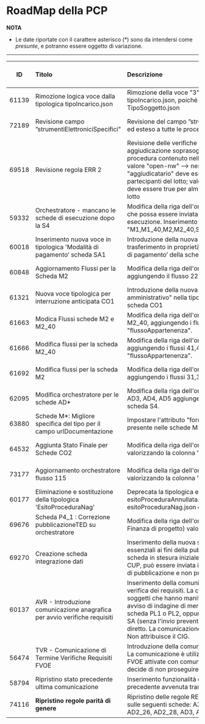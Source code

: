 <summary><h1>RoadMap della PCP</h1></summary>

**NOTA**
- Le date riportate con il carattere asterisco (\*) sono da intendersi come *presunte*, e potranno essere oggetto di variazione.

---

|ID|Titolo|Descrizione|Documentazione<br>Qualificazione<br>Esercizio|ChangeLog|
|:---:|:--|:--|:---|:---|
|61139|Rimozione logica voce dalla tipologica tipoIncarico.json|Rimozione della voce "3": "Aggiudicatario qualificato" dalla tipologica tipoIncarico.json, poiché replica della voce "3" della tipologica TipoSoggetto.json|11/04/2025<br>14/04/2025<br>14/05/2025|CHG-05|
|72189|Revisione campo ”strumentiElettroniciSpecifici"|Revisione del campo ”strumentiElettroniciSpecifici”: reso obbligatorio ed esteso a tutte le procedure ad eccezione delle AD5|11/04/2025<br>18/04/2025<br>14/05/2025|CHG-05|
|69518|Revisione regola ERR 2|Revisione delle verifiche in caso di invio di una scheda di aggiudicazione soprasoglia: Prendere come riferimento l'esito procedura contenuto nell'eform ed applicare i seguenti controlli: valore "open-nw" --> nessun controllo; valore "clos-nw" --> il flag "aggiudicatario" deve essere false per tutti gli elementi della lista partecipanti del lotto; valore "selec-w" --> il flag "aggiudicatario" deve essere true per almeno un elemento della lista partecipanti del lotto|11/04/2025<br>14/04/2025<br>14/05/2025|CHG-05|
|59332|Orchestratore - mancano le schede di esecuzione dopo la S4|Modifica della riga dell'orchestratore relativa alla scheda S4 in modo che possa essere inviata in qualunque momento nella fase di esecuzione. Inserimento nella colonna "schedaSuccessiva" dei valori "M1,M1_40,M2,M2_40,SA1,RSU1,SO1,AC1,IR1,CO1,ES1,CL1,S4,S3"|11/04/2025<br>14/04/2025<br>14/05/2025|CHG-05|
|60018|Inserimento nuova voce in tipologica 'Modalità di pagamento’ scheda SA1|Introduzione della nuova voce con codice 3 ‘Somme in denaro e trasferimento in proprietà di beni immobili' nella tipologica 'Modalità di pagamento’ della scheda SA1.|11/04/2025<br>14/04/2025<br>14/05/2025|CHG-05|
|60848|Aggiornamento Flussi per la Scheda M2|Modifica della riga dell'orchestratore relativa alla scheda M2, aggiungendo il flusso 225 nella colonna "flussoAppartenenza".|11/04/2025<br>14/04/2025<br>14/05/2025|CHG-05|
|61321|Nuova voce tipologica per interruzione anticipata CO1|Introduzione della nuova voce "Annullata in autotutela per errore amministrativo" nella tipologica causaInterruzioneAnticipata della scheda CO1|11/04/2025<br>14/04/2025<br>14/05/2025|CHG-05|
|61663|Modica Flussi schede M2 e M2_40|Modifica della riga dell'orchestratore relativa alle schede M2 e M2_40, aggiungendo i flussi 40, 711, 712, 713 nella colonna "flussoAppartenenza".|11/04/2025<br>14/04/2025<br>14/05/2025|CHG-05|
|61666|Modifica flussi per la scheda M2_40|Modifica della riga dell'orchestratore relativa alla scheda M2_40, aggiungendo i flussi 41,42,43,44,45 e 46 nella colonna "flussoAppartenenza".|11/04/2025<br>14/04/2025<br>14/05/2025|CHG-05|
|61692|Modifica flussi per la scheda M2|Modifica della riga dell'orchestratore relativa alla scheda M2, aggiungendo i flussi 31,33,34 nella colonna "flussoAppartenenza".|11/04/2025<br>14/04/2025<br>14/05/2025|CHG-05|
|62095|Modifica orchestratore per le schede AD*|Modifica della riga dell'orchestratore relativa alle schede AD1_*, AD2_*, AD3, AD4, AD5 aggiungendo come schedaSuccessiva anche la scheda S4.|11/04/2025<br>14/04/2025<br>14/05/2025|CHG-05|
|63880|Schede M*: Migliore specifica del tipo per il campo urlDocumentazione|Impostare l'attributo "format: url" nel campo urlDocumentazione presente nelle schede M*.|11/04/2025<br>14/04/2025<br>14/05/2025|CHG-05|
|64532|Aggiunta Stato Finale per Schede CO2|Modifica della riga dell'orchestratore relativa alla scheda CO2, valorizzando la colonna "schedaSuccessiva" con "STATO FINALE".|11/04/2025<br>14/04/2025<br>14/05/2025|CHG-05|
|73177|Aggiornamento orchestratore flusso 115|Modifica della riga dell'orchestratore relativa alla scheda P1_15_2, valorizzando la colonna "schedaSuccessiva" con "S1,S2,A1_30".|11/04/2025<br>14/04/2025<br>14/05/2025|CHG-05|
|60177|Eliminazione e sostituzione della tipologica 'EsitoProceduraNag'|Deprecata la tipologica esitoProceduraNag perché sostituita da esitoProceduraAnnullata. Eliminazione del file esitoProceduraNag.json dal github. |11/04/2025<br>14/04/2025<br>14/05/2025|CHG-05|
|69676|Scheda P4_1 : Correzione pubblicazioneTED su orchestratore|Modifica della riga dell'orchestratore relativa alla scheda P4_1 (PPP - Finanza di progetto) valorizzando a SI la colonna "pubblicazioneTED".|11/04/2025<br>14/04/2025<br>14/05/2025|CHG-05|
|69270|Creazione scheda integrazione dati|Inserimento della nuova scheda ID per l'integrazione dei dati non essenziali ai fini della pubblicità legale e del flusso della procedura. La scheda in stesura iniziale prevede la possibilità di modificare la lista di CUP, può essere inviata in qualunque punto del flusso dopo l'azione di pubblicazione e non prevede l'invio di un nuovo avviso.|11/04/2025<br>11/04/2025<br>11/04/2025*|CHG-05|
|60137|AVR - Introduzione comunicazione anagrafica per avvio verifiche requisiti|Inserimento della comunicazione anagrafica per l'attivazione della verifica dei requisiti. La comunicazione AVR contiene l’anagrafica dei soggetti che hanno manifestato interesse a seguito di un eventuale avviso di indagine di mercato che è stato pubblicato utilizzando una scheda PL1 o PL2, oppure l'anagrafica dei soggetti individuati dalla SA (senza l'invio preventivo di una PL1 e PL2) ai fini di affidamento diretto. La comunicazione consente di attivare l’FVOE per tali soggetti. Non attribuisce il CIG.|15/04/2025<br>30/05/2025<br>16/06/2025*|CHG-05|
|56474|TVR - Comunicazione di Termine Verifiche Requisiti FVOE|Introduzione della comunicazione TVR: Terminazione Verifiche FVOE. La comunicazione è utilizzata per indicare il termine delle verifiche FVOE attivate con comunicazione AVR quando la Stazione Appaltante decide di non proseguire con la procedura di affidamento.|15/04/2025<br>30/05/2025<br>16/06/2025*|CHG-05|
|58794|Ripristino stato precedente ultima comunicazione|Inserimento funzionalità di annullamento di una comunicazione precedente avvenuta tramite la conferma di una scheda.||CHG-06|
|74116|<strong>Ripristino regole parità di genere</strong>|Ripristino delle regole REG21, REG22, REG23, REG24, REG27, REG28 sulle seguenti schede: A3_6, AD1_25, AD1_26, AD1_28, AD2_25, AD2_26, AD2_28, AD3, AD4|/<br>/<br>18/04/2025|/|
